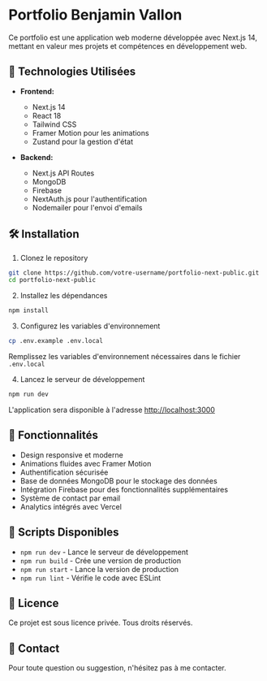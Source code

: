 # Portfolio Benjamin Vallon

Ce portfolio est une application web moderne développée avec Next.js 14, mettant en valeur mes projets et compétences en développement web.

## 🚀 Technologies Utilisées

-   **Frontend:**

    -   Next.js 14
    -   React 18
    -   Tailwind CSS
    -   Framer Motion pour les animations
    -   Zustand pour la gestion d'état

-   **Backend:**
    -   Next.js API Routes
    -   MongoDB
    -   Firebase
    -   NextAuth.js pour l'authentification
    -   Nodemailer pour l'envoi d'emails

## 🛠️ Installation

1. Clonez le repository

```bash
git clone https://github.com/votre-username/portfolio-next-public.git
cd portfolio-next-public
```

2. Installez les dépendances

```bash
npm install
```

3. Configurez les variables d'environnement

```bash
cp .env.example .env.local
```

Remplissez les variables d'environnement nécessaires dans le fichier `.env.local`

4. Lancez le serveur de développement

```bash
npm run dev
```

L'application sera disponible à l'adresse [http://localhost:3000](http://localhost:3000)

## 🌟 Fonctionnalités

-   Design responsive et moderne
-   Animations fluides avec Framer Motion
-   Authentification sécurisée
-   Base de données MongoDB pour le stockage des données
-   Intégration Firebase pour des fonctionnalités supplémentaires
-   Système de contact par email
-   Analytics intégrés avec Vercel

## 📝 Scripts Disponibles

-   `npm run dev` - Lance le serveur de développement
-   `npm run build` - Crée une version de production
-   `npm run start` - Lance la version de production
-   `npm run lint` - Vérifie le code avec ESLint

## 📄 Licence

Ce projet est sous licence privée. Tous droits réservés.

## 📧 Contact

Pour toute question ou suggestion, n'hésitez pas à me contacter.
